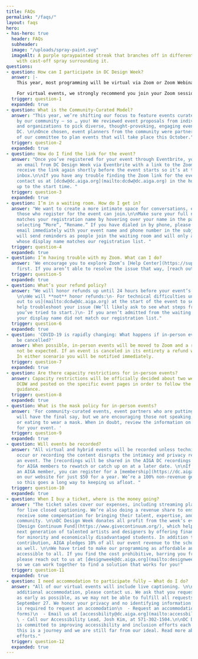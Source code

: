 ```yaml
---
title: FAQs
permalink: "/faqs/"
layout: faqs
hero:
- has-hero: true
  header: FAQs
  subheader: 
  image: "/uploads/spray-paint.svg"
  imageAlt: A purple spraypainted streak that branches off in different directions
    with cast-off spray surrounding it.
questions:
- question: How can I participate in DC Design Week?
  answer: |-
    This year, most programming will be virtual via Zoom or Zoom Webinar, or a hybrid of an in-person event streamed through Zoom. For all in-person events, we will be following CDC-recommended guidelines.

    For virtual events, we strongly recommend you join your Zoom session via your computer so you can easily view the presenter and any visuals they may share. Download the Zoom app ahead of time to make joining your events as smooth as possible. You can also join through your browser.
  trigger: question-1
  expanded: true
- question: What is the Community-Curated Model?
  answer: "This year, we’re shifting our focus to feature events curated and hosted
    by our community — so … you! We reviewed event proposals from individuals, groups,
    and organizations to pick diverse, thought-provoking, engaging events that represent
    DC. \n\nOnce chosen, event planners from the community were partnered with members
    of our committee to plan events that will take place this October."
  trigger: question-2
  expanded: true
- question: How do I find the link for the event?
  answer: "Once you’ve registered for your event through Eventbrite, you will receive
    an email from DC Design Week via Eventbrite with a link to the Zoom. You will
    receive the link again shortly before the event starts so it’s at the top of your
    inbox.\n\nIf you have any trouble finding the Zoom link for the event, please
    contact us at [dcdw@dc.aiga.org](mailto:dcdw@dc.aiga.org) in the hour leading
    up to the start time. "
  trigger: question-3
  expanded: true
- question: I’m in a waiting room. How do I get in?
  answer: "We want to create a more intimate space for conversations, ensuring only
    those who register for the event can join.\n\nMake sure your full name on Zoom
    matches your registration name by hovering over your name in the participant list,
    selecting “More”, “Rename.” If you have dialed in by phone, please send us an
    email immediately with your event name and phone number in the subject line.\n\nWe
    will send reminders as people join the waiting room and will only admit those
    whose display name matches our registration list. "
  trigger: question-4
  expanded: true
- question: I’m having trouble with my Zoom. What can I do?
  answer: 'We encourage you to explore Zoom’s [Help Center](https://support.zoom.us/hc/en-us/articles/206175806)
    first. If you aren’t able to resolve the issue that way, [reach out to us](mailto:dcdw@dc.aiga.org). '
  trigger: question-5
  expanded: true
- question: What’s your refund policy?
  answer: "We will honor refunds up until 24 hours before your event’s start time.
    \n\nWe will **not** honor refunds:\n- For technical difficulties unless you [reach
    out to us](mailto:dcdw@dc.aiga.org) at the start of the event to see if we can
    help troubleshoot your issue (We’ll likely ask to see what steps from Zoom’s guide
    you’ve tried to start.)\n- If you aren’t admitted from the waiting room because
    your display name did not match our registration list."
  trigger: question-6
  expanded: true
- question: 'COVID-19 is rapidly changing: What happens if in-person events need to
    be cancelled?'
  answer: When possible, in-person events will be moved to Zoom and a refund should
    not be expected. If an event is canceled in its entirety a refund will be issued.
    In either scenario you will be notified immediately.
  trigger: question-7
  expanded: true
- question: Are there capacity restrictions for in-person events?
  answer: Capacity restrictions will be officially decided about two weeks out from
    DCDW and posted on the specific event pages in order to follow the latest CDC
    guidance.
  trigger: question-8
  expanded: true
- question: What is the mask policy for in-person events?
  answer: 'For community-curated events, event partners who are putting on the event
    will have the final say, but we are encouraging those not speaking, drinking,
    or eating to wear a mask. When in doubt, review the information on the webpage
    for your event. '
  trigger: question-9
  expanded: true
- question: Will events be recorded?
  answer: "All virtual and hybrid events will be recorded unless technical issues
    occur or recording the content disrupts the intimacy and privacy required for
    an event. The [recordings will be shared in the AIGA DC recordings archive](https://dc.aiga.org/introducing-the-aiga-dc-event-recordings-archive/)
    for AIGA members to rewatch or catch up on at a later date. \n\nIf you’re not
    an AIGA member, you can register for a [membership](https://dc.aiga.org/membership/membership-rates/)
    on our website for just $50 for a year. We’re a 100% non-revenue generating entity,
    so this goes a long way to keeping us afloat. "
  trigger: question-10
  expanded: true
- question: When I buy a ticket, where is the money going?
  answer: "The ticket sales cover our expenses, including streaming platforms and
    for live closed captioning. We’re also doing a revenue share to ensure our speakers
    receive some compensation for bringing their talent, expertise, and time to our
    community. \n\nDC Design Week donates all profit from the week’s events to the
    [Design Continuum Fund](https://www.givecontinuum.org/), which helps launch the
    next generation of talented artists and designers by offering financial support
    for minority and economically disadvantaged students. In addition to the DCDW’s
    contribution, AIGA pledges 10% of all our event revenue to the scholarship fund
    as well. \n\nWe have tried to make our programming as affordable and therefore
    accessible to all. If you find the cost prohibitive, barring you from participating,
    please reach out to us at [designweek@dc.aiga.org](mailto:designweek@dc.aiga.org)
    so we can work together to find a solution that works for you!"
  trigger: question-11
  expanded: true
- question: I need accommodation to participate fully – What do I do?
  answer: "All of our virtual events will include live captioning. \n\nIf you need
    additional accommodation, please contact us. We ask that you request your accommodation
    as early as possible, as we may not be able to fulfill all requests made after
    September 27. We honor your privacy and no identifying information (ie, your name)
    is required to request an accomodation\n  - Request an accommodation (via Google
    forms)\n  - Email us at [accessbility@dc.aiga.org](mailto:accessbility@dc.aiga.org)\n
    \ - Call our Accessibility Lead, Josh Kim, at 571-302-1504.\n\nDC Design Week
    is committed to improving accessibility and inclusion efforts each year. We recognize
    this is a journey and we are still far from our ideal. Read more about our accessibility
    efforts."
  trigger: question-12
  expanded: true
---
```


